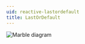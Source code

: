 ```yaml
---
uid: reactive-lastordefault
title: LastOrDefault
---
```


![Marble diagram](~/images/reactive-lastordefault.svg)
